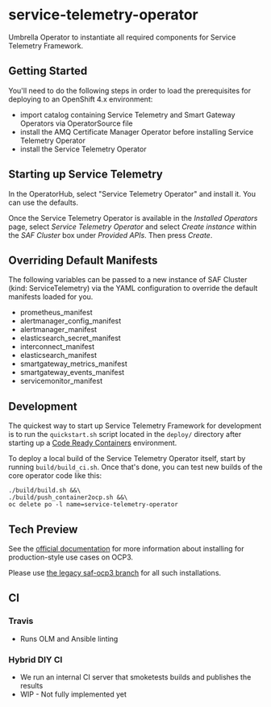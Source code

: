 # service-telemetry-operator

Umbrella Operator to instantiate all required components for Service Telemetry
Framework.

## Getting Started

You'll need to do the following steps in order to load the prerequisites for
deploying to an OpenShift 4.x environment:

* import catalog containing Service Telemetry and Smart Gateway Operators via
  OperatorSource file
* install the AMQ Certificate Manager Operator before installing Service
  Telemetry Operator
* install the Service Telemetry Operator

## Starting up Service Telemetry

In the OperatorHub, select "Service Telemetry Operator" and install it. You can
use the defaults.

Once the Service Telemetry Operator is available in the _Installed Operators_
page, select _Service Telemetry Operator_ and select _Create instance_ within
the _SAF Cluster_ box under _Provided APIs_. Then press _Create_.

## Overriding Default Manifests

The following variables can be passed to a new instance of SAF Cluster (kind:
ServiceTelemetry) via the YAML configuration to override the default manifests
loaded for you.

* prometheus_manifest
* alertmanager_config_manifest
* alertmanager_manifest
* elasticsearch_secret_manifest
* interconnect_manifest
* elasticsearch_manifest
* smartgateway_metrics_manifest
* smartgateway_events_manifest
* servicemonitor_manifest

## Development

The quickest way to start up Service Telemetry Framework for development is to
run the `quickstart.sh` script located in the `deploy/` directory after starting
up a [Code Ready Containers](https://github.com/code-ready/crc) environment.

To deploy a local build of the Service Telemetry Operator itself, start by
running `build/build_ci.sh`. Once that's done, you can test new builds of the
core operator code like this:

```shell
./build/build.sh &&\
./build/push_container2ocp.sh &&\
oc delete po -l name=service-telemetry-operator
```

## Tech Preview

See the [official
documentation](https://redhat-service-assurance.github.io/documentation)
for more information about installing for production-style use cases on OCP3.

Please use [the legacy saf-ocp3 branch](https://github.com/redhat-service-assurance/telemetry-framework/tree/saf-ocp3) for all such installations.

## CI

### Travis

* Runs OLM and Ansible linting

### Hybrid DIY CI

* We run an internal CI server that smoketests builds and publishes the results
* WIP - Not fully implemented yet
